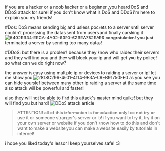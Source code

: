 if you are a hacker or a noob hacker or a beginner ,you heard DoS and DDoS attack for sure!
if you don't know what is DoS and DDoS i'm here to explain you my friends!

#Dos:
DoS means sending big and usless pockets to a server until server couldn't processing the datas sent from users and finally carshing it
![5492EB34-EECA-4A92-89F0-62BEA752EAE6](https://user-images.githubusercontent.com/93829550/147924875-78825889-76a4-4974-8ae2-07f1c08046f4.jpeg)
congratulation! you just terminated a server by sending too many datas!

#DDoS:
but there is a problem!
because they know who raided their servers and they will find you and they will block your ip and will get you by police!
so what can we do right now?

the answer is easy using multiple ip or devices to raiding a server or ip!
let me show you
![2818C296-4601-4114-9E3A-C9EB91750FE0](https://user-images.githubusercontent.com/93829550/147926208-355acbd5-bf84-4fd3-a78e-6e6a9fad963b.jpeg)
as you see you can hide yourslef between many other ip raiding a server at the same time also attack will be powerful and faster!

also they will not be able to find this attack's master mind quike! but they will find you but hard!
![DDoS attack article](https://i.ibb.co/V97T3Lc/E8-E3-CD06-7147-4-A28-B48-F-F0-C4-FFFDA2-C4.jpg)


> ATTENTION!
all of this information is for eduction only! do not try or use it on someone stranger's server or ip!
if you want to try it, try it on your own server or website if you don't know how to do this and don't want to make a website you can make a website easily by tutorials in internet!

i hope you liked today's lesson!
keep yourselves safe!
:3
